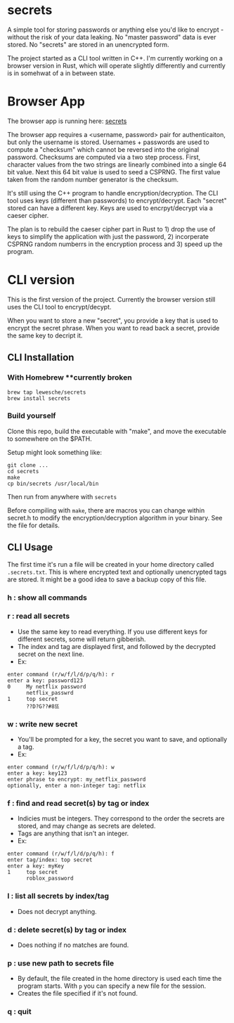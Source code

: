 # secrets
A simple tool for storing passwords or anything else you'd like to encrypt - without the risk of your data leaking. No "master password" data is ever stored. No "secrets" are stored in an unencrypted form.

The project started as a CLI tool written in C++. I'm currently working on a browser version in Rust, which will operate slightly differently and currently is in somehwat of a in between state. 

# Browser App

The browser app is running here: [secrets](https://lewesche.com/secrets.html)

The browser app requires a <username, password> pair for authenticaiton, but only the username is stored. Usernames + passwords are used to compute a "checksum" which cannot be reversed into the original password. Checksums are computed via a two step process. First, character values from the two strings are linearly combined into a single 64 bit value. Next this 64 bit value is used to seed a CSPRNG. The first value taken from the random number generator is the checksum. 

It's still using the C++ program to handle encryption/decryption. The CLI tool uses keys (different than passwords) to encrypt/decrypt. Each "secret" stored can have a different key. Keys are used to encrpyt/decrypt via a caeser cipher. 

The plan is to rebuild the caeser cipher part in Rust to 1) drop the use of keys to simplify the application with just the password, 2) incorperate CSPRNG random numberrs in the encryption process and 3) speed up the program.  

# CLI version
This is the first version of the project. Currently the browser version still uses the CLI tool to encrypt/decypt.

When you want to store a new "secret", you provide a key that is used to encrypt the secret phrase. When you want to read back a secret, provide the same key to decript it. 

## CLI Installation

### With Homebrew **currently broken
```
brew tap lewesche/secrets
brew install secrets
```

### Build yourself
Clone this repo, build the executable with "make", and move the executable to somewhere on the $PATH. 

Setup might look something like:
```
git clone ...
cd secrets
make
cp bin/secrets /usr/local/bin
```
Then run from anywhere with `secrets`

Before compiling with `make`, there are macros you can change within secret.h to modify the encryption/decryption algorithm in your binary. See the file for details. 

## CLI Usage
The first time it's run a file will be created in your home directory called `.secrets.txt`. This is where encrypted text and optionally unencrypted tags are stored. It might be a good idea to save a backup copy of this file. 

### h : show all commands
### r : read all secrets
- Use the same key to read everything. If you use different keys for different secrets, some will return gibberish. 
- The index and tag are displayed first, and followed by the decrypted secret on the next line. 
- Ex:
```
enter command (r/w/f/l/d/p/q/h): r
enter a key: password123
0     My netflix password
      netflix_passwrd
1     top secret
      ??D?G??#8뚀
```

### w : write new secret
- You'll be prompted for a key, the secret you want to save, and optionally a tag. 
- Ex:
```
enter command (r/w/f/l/d/p/q/h): w 
enter a key: key123 
enter phrase to encrypt: my_netflix_password
optionally, enter a non-integer tag: netflix
```
### f : find and read secret(s) by tag or index
- Indicies must be integers. They correspond to the order the secrets are stored, and may change as secrets are deleted. 
- Tags are anything that isn't an integer. 
- Ex:
```
enter command (r/w/f/l/d/p/q/h): f 
enter tag/index: top secret
enter a key: myKey
1     top secret
      roblox_password
```
###   l : list all secrets by index/tag
- Does not decrypt anything.
###   d : delete secret(s) by tag or index
- Does nothing if no matches are found.
###   p : use new path to secrets file
- By default, the file created in the home directory is used each time the program starts. With `p` you can specify a new file for the session.
- Creates the file specified if it's not found.
###   q : quit
